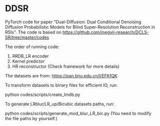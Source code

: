 # DDSR
PyTorch code for paper "Dual-Diffusion: Dual Conditional Denoising Diffusion Probabilistic Models for Blind Super-Resolution Reconstruction in RSIs".
The code is based on https://github.com/megvii-research/DCLS-SR/tree/master/codes


The order of running code:
1. RRDB_LR encoder
2. Kernel predictor
3. HR reconstructor
(Check framework for more details)

The datasets are from:
https://pan.bnu.edu.cn/l/EFKfQK 

To transform datasets to binary files for efficient IO, run:

python codes/scripts/create_lmdb.py

To generate LRblur/LR_up/Bicubic datasets paths, run:

python codes/scripts/generate_mod_blur_LR_bic.py
(You need to modify the file paths by yourself.)
